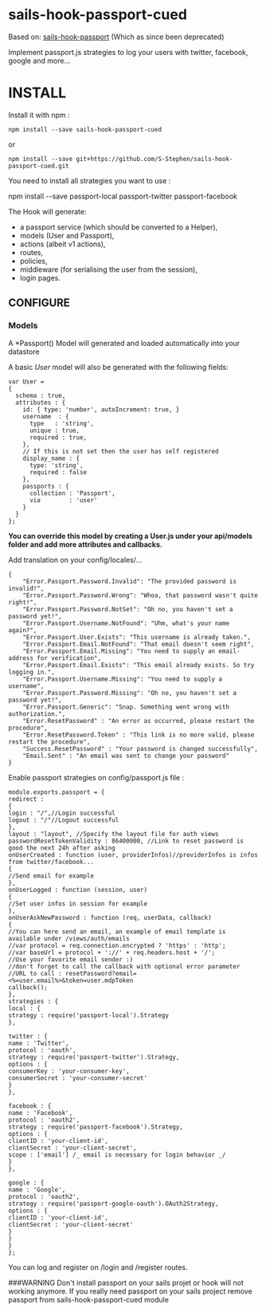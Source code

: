 # sails-hook-passport-cued

Based on: [sails-hook-passport](https://github.com/jaumard/sails-hook-passport) (Which as since been deprecated)

Implement passport.js strategies to log your users with twitter, facebook, google and more...

# INSTALL

Install it with npm :

    npm install --save sails-hook-passport-cued

or

    npm install --save git+https://github.com/S-Stephen/sails-hook-passport-cued.git

You need to install all strategies you want to use :

npm install --save passport-local passport-twitter passport-facebook

The Hook will generate:

- a passport service (which should be converted to a Helper),
- models (User and Passport),
- actions (albeit v1 actions),
- routes,
- policies,
- middleware (for serialising the user from the session),
- login pages.

## CONFIGURE

### Models

A \*Passport() Model will generated and loaded automatically into your datastore

A basic _User_ model will also be generated with the following fields:

```
var User =
{
  schema : true,
  attributes : {
    id: { type: 'number', autoIncrement: true, }
    username  : {
      type   : 'string',
      unique : true,
      required : true,
    },
    // If this is not set then the user has self registered
    display_name : {
      type: 'string',
      required : false
    },
    passports : {
      collection : 'Passport',
      via        : 'user'
    }
  }
};
```

**You can override this model by creating a User.js under your api/models folder and add more attributes and callbacks.**

Add translation on your config/locales/...

    {
        "Error.Passport.Password.Invalid": "The provided password is invalid!",
        "Error.Passport.Password.Wrong": "Whoa, that password wasn't quite right!",
        "Error.Passport.Password.NotSet": "Oh no, you haven't set a password yet!",
        "Error.Passport.Username.NotFound": "Uhm, what's your name again?",
        "Error.Passport.User.Exists": "This username is already taken.",
        "Error.Passport.Email.NotFound": "That email doesn't seem right",
        "Error.Passport.Email.Missing": "You need to supply an email-address for verification",
        "Error.Passport.Email.Exists": "This email already exists. So try logging in.",
        "Error.Passport.Username.Missing": "You need to supply a username",
        "Error.Passport.Password.Missing": "Oh no, you haven't set a password yet!",
        "Error.Passport.Generic": "Snap. Something went wrong with authorization.",
        "Error.ResetPassword" : "An error as occurred, please restart the procedure",
        "Error.ResetPassword.Token" : "This link is no more valid, please restart the procedure",
        "Success.ResetPassword" : "Your password is changed successfully",
        "Email.Sent" : "An email was sent to change your password"
    }

Enable passport strategies on config/passport.js file :

```
module.exports.passport = {
redirect :
{
login : "/",//Login successful
logout : "/"//Logout successful
},
layout : "layout", //Specify the layout file for auth views
passwordResetTokenValidity : 86400000, //Link to reset password is good the next 24h after asking
onUserCreated : function (user, providerInfos)//providerInfos is infos from twitter/facebook...
{
//Send email for example
},
onUserLogged : function (session, user)
{
//Set user infos in session for example
},
onUserAskNewPassword : function (req, userData, callback)
{
//You can here send an email, an example of email template is available under /views/auth/emails
//var protocol = req.connection.encrypted ? 'https' : 'http';
//var baseUrl = protocol + '://' + req.headers.host + '/';
//Use your favorite email sender :)
//don't forget to call the callback with optional error parameter
//URL to call : resetPassword?email=<%=user.email%>&token=user.mdpToken
callback();
},
strategies : {
local : {
strategy : require('passport-local').Strategy
},

twitter : {
name : 'Twitter',
protocol : 'oauth',
strategy : require('passport-twitter').Strategy,
options : {
consumerKey : 'your-consumer-key',
consumerSecret : 'your-consumer-secret'
}
},

facebook : {
name : 'Facebook',
protocol : 'oauth2',
strategy : require('passport-facebook').Strategy,
options : {
clientID : 'your-client-id',
clientSecret : 'your-client-secret',
scope : ['email'] /_ email is necessary for login behavior _/
}
},

google : {
name : 'Google',
protocol : 'oauth2',
strategy : require('passport-google-oauth').OAuth2Strategy,
options : {
clientID : 'your-client-id',
clientSecret : 'your-client-secret'
}
}
}
};
```

You can log and register on /login and /register routes.

###WARNING
Don't install passport on your sails projet or hook will not working anymore. If you really need passport on your sails project remove passport from sails-hook-passport-cued module
